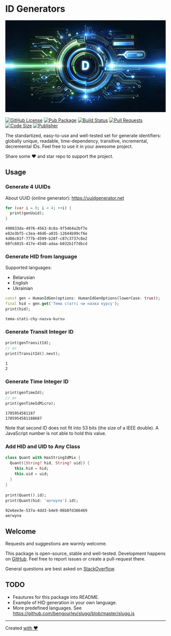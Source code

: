 # ID Generators

![Cover - ID Generators](https://raw.githubusercontent.com/signmotion/id_gen/master/images/cover.webp)

[![GitHub License](https://img.shields.io/badge/license-MIT-blue.svg)](https://opensource.org/licenses/MIT)
[![Pub Package](https://img.shields.io/pub/v/id_gen.svg?logo=dart&logoColor=00b9fc&color=blue)](https://pub.dartlang.org/packages/id_gen)
[![Build Status](https://img.shields.io/github/actions/workflow/status/signmotion/id_gen/dart-ci.yml?logo=github-actions&logoColor=white)](https://github.com/signmotion/id_gen/actions)
[![Pull Requests](https://img.shields.io/github/issues-pr/signmotion/id_gen?logo=github&logoColor=white)](https://github.com/signmotion/id_gen/pulls)
[![Code Size](https://img.shields.io/github/languages/code-size/signmotion/id_gen?logo=github&logoColor=white)](https://github.com/signmotion/id_gen)
[![Publisher](https://img.shields.io/pub/publisher/id_gen)](https://pub.dev/publishers/syrokomskyi.com)

The standartized, easy-to-use and well-tested set for generate identifiers: globally unique, readable,
time-dependency, transitive, incremental, decremental IDs.
Feel free to use it in your awesome project.

Share some ❤️ and star repo to support the project.

## Usage

### Generate 4 UUIDs

About UUID (online generator): <https://uuidgenerator.net>

```dart
for (var i = 0; i < 4; ++i) {
  print(genUuid);
}
```

```text
490833da-4976-4563-8c8a-9f5464a2bf7e
e82e3bf5-c3ea-46d6-a835-12644b99cf6e
4d86c01f-777b-4599-b28f-c87c3737c8e2
60fc6015-417e-4548-adaa-b032b1f7dbcd
```

### Generate HID from language

Supported languages:

- Belarusian
- English
- Ukrainian

```dart
const gen = HumanIdGen(options: HumanIdGenOptions(lowerCase: true));
final hid = gen.get('Тема статті чи назва курсу');
print(hid);
```

```text
tema-stati-chy-nazva-kursu
```

### Generate Transit Integer ID

```dart
print(genTransitId);
// or
print(TransitId().next);
```

```text
1
2
```

### Generate Time Integer ID

```dart
print(genTimeId);
// or
print(genTimeIdMicro);
```

```text
1705954581187
1705954581188687
```

Note that second ID does not fit into 53 bits (the size of a IEEE double). A JavaScript number is not able to hold this value.

### Add HID and UID to Any Class

```dart
class Quant with HasStringIdMix {
  Quant({String? hid, String? uid}) {
    this.hid = hid;
    this.uid = uid;
  }
}

print(Quant().id);
print(Quant(hid: 'aerwyna').id);
```

```text
92e6ee3e-537a-4dd3-b4e9-06b8fd366469
aerwyna
```

## Welcome

Requests and suggestions are warmly welcome.

This package is open-source, stable and well-tested. Development happens on
[GitHub](https://github.com/signmotion/id_gen). Feel free to report issues
or create a pull-request there.

General questions are best asked on
[StackOverflow](https://stackoverflow.com/questions/tagged/id_gen).

## TODO

- Feautures for this package into README.
- Example of HID generation in your own language.
- More predefined languages. See <https://github.com/bengourley/slugg/blob/master/slugg.js>

---

Created [with ❤️](https://syrokomskyi.com)
